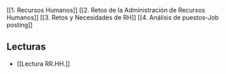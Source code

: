  [[1. Recursos Humanos]]
 [[2. Retos de la Administración de Recursos Humanos]]
 [[3. Retos y Necesidades de RH]]
 [[4. Análisis de puestos-Job posting]]

## Lecturas
- [[Lectura RR.HH.]]
